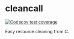 
# cleancall

[![Codecov test coverage](https://codecov.io/gh/r-lib/cleancall/branch/master/graph/badge.svg)](https://codecov.io/gh/r-lib/cleancall?branch=master)

Easy resource cleaning from C.
